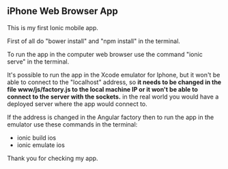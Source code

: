## iPhone Web Browser App ##

This is my first Ionic mobile app.

First of all do "bower install" and "npm install" in the terminal.

To run the app in the computer web browser use the command "ionic serve" in the terminal.

It's possible to run the app in the Xcode emulator for Iphone, but it won't be able to connect to the "localhost" address, so __it needs to be changed in the file www/js/factory.js to the local machine IP or it won't be able to connect to the server with the sockets.__ in the real world you would have a deployed server where the app would connect to.

If the address is changed in the Angular factory then to run the app in the emulator use these commands in the terminal:

* ionic build ios
* ionic emulate ios

Thank you for checking my app.